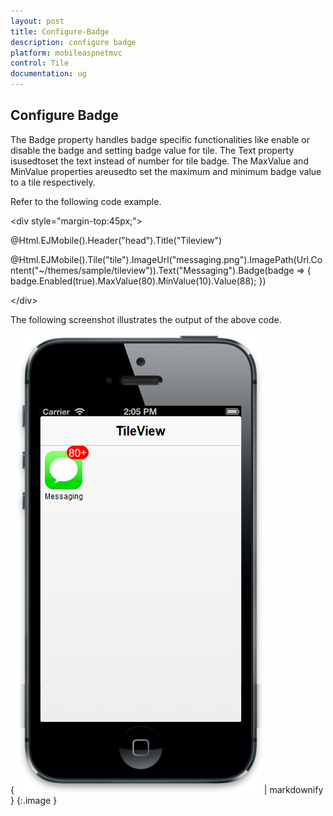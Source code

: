 ```yaml
---
layout: post
title: Configure-Badge
description: configure badge
platform: mobileaspnetmvc
control: Tile
documentation: ug
---
```


## Configure Badge

The Badge property handles badge specific functionalities like enable or disable the badge and setting badge value for tile. The Text property isusedtoset the text instead of number for tile badge. The MaxValue and MinValue properties areusedto set the maximum and minimum badge value to a tile respectively. 

Refer to the following code example.

&lt;div style="margin-top:45px;"&gt;

@Html.EJMobile().Header("head").Title("Tileview")

@Html.EJMobile().Tile("tile").ImageUrl("messaging.png").ImagePath(Url.Content("~/themes/sample/tileview")).Text("Messaging").Badge(badge => { badge.Enabled(true).MaxValue(80).MinValue(10).Value(88); })

&lt;/div&gt;



The following screenshot illustrates the output of the above code.

{ ![C:/Users/labuser/AppData/Roaming/Skype/My Skype Received Files/badgechanges.png](Configure-Badge_images/Configure-Badge_img1.png) | markdownify }
{:.image }


